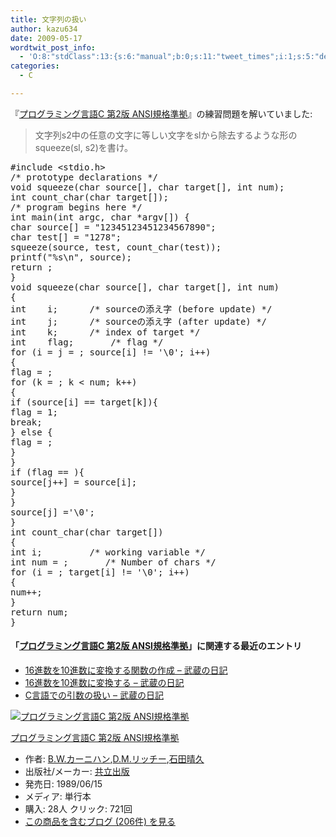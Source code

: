 ```yaml
---
title: 文字列の扱い
author: kazu634
date: 2009-05-17
wordtwit_post_info:
  - 'O:8:"stdClass":13:{s:6:"manual";b:0;s:11:"tweet_times";i:1;s:5:"delay";i:0;s:7:"enabled";i:1;s:10:"separation";s:2:"60";s:7:"version";s:3:"3.7";s:14:"tweet_template";b:0;s:6:"status";i:2;s:6:"result";a:0:{}s:13:"tweet_counter";i:2;s:13:"tweet_log_ids";a:1:{i:0;i:4599;}s:9:"hash_tags";a:0:{}s:8:"accounts";a:1:{i:0;s:7:"kazu634";}}'
categories:
  - C

---
```

<div class="section">
<p>
    『<a href="http://d.hatena.ne.jp/asin/4320026926" onclick="__gaTracker('send', 'event', 'outbound-article', 'http://d.hatena.ne.jp/asin/4320026926', 'プログラミング言語C 第2版 ANSI規格準拠');">プログラミング言語C 第2版 ANSI規格準拠</a>』の練習問題を解いていました:
</p>
  
<blockquote>
<p>
      文字列s2中の任意の文字に等しい文字をslから除去するような形のsqueeze(sl, s2)を書け。
</p>
</blockquote>
  
<pre class="syntax-highlight">
<span class="synPreProc">#include </span><span class="synConstant">&#60;stdio.h&#62;</span>
<span class="synComment">/* prototype declarations */</span>
<span class="synType">void</span> squeeze(<span class="synType">char</span> source[], <span class="synType">char</span> target[], <span class="synType">int</span> num);
<span class="synType">int</span> count_char(<span class="synType">char</span> target[]);
<span class="synComment">/* program begins here */</span>
<span class="synType">int</span> main(<span class="synType">int</span> argc, <span class="synType">char</span> *argv[]) {
<span class="synType">char</span> source[] = <span class="synConstant">&#34;12345123451234567890&#34;</span>;
<span class="synType">char</span> test[] = <span class="synConstant">&#34;1278&#34;</span>;
squeeze(source, test, count_char(test));
printf(<span class="synConstant">&#34;</span><span class="synSpecial">%s\n</span><span class="synConstant">&#34;</span>, source);
<span class="synStatement">return</span> <span class="synConstant"></span>;
}
<span class="synType">void</span> squeeze(<span class="synType">char</span> source[], <span class="synType">char</span> target[], <span class="synType">int</span> num)
{
<span class="synType">int</span>	i;		<span class="synComment">/* sourceの添え字 (before update) */</span>
<span class="synType">int</span>	j;		<span class="synComment">/* sourceの添え字 (after update) */</span>
<span class="synType">int</span>	k;		<span class="synComment">/* index of target */</span>
<span class="synType">int</span>	flag;		<span class="synComment">/* flag */</span>
<span class="synStatement">for</span> (i = j = <span class="synConstant"></span>; source[i] != <span class="synSpecial">'\0'</span>; i++)
{
flag = <span class="synConstant"></span>;
<span class="synStatement">for</span> (k = <span class="synConstant"></span>; k &#60; num; k++)
{
<span class="synStatement">if</span> (source[i] == target[k]){
flag = <span class="synConstant">1</span>;
<span class="synStatement">break</span>;
} <span class="synStatement">else</span> {
flag = <span class="synConstant"></span>;
}
}
<span class="synStatement">if</span> (flag == <span class="synConstant"></span>){
source[j++] = source[i];
}
}
source[j] =<span class="synSpecial">'\0'</span>;
}
<span class="synType">int</span> count_char(<span class="synType">char</span> target[])
{
<span class="synType">int</span> i;			<span class="synComment">/* working variable */</span>
<span class="synType">int</span> num = <span class="synConstant"></span>;		<span class="synComment">/* Number of chars */</span>
<span class="synStatement">for</span> (i = <span class="synConstant"></span>; target[i] != <span class="synSpecial">'\0'</span>; i++)
{
num++;
}
<span class="synStatement">return</span> num;
}
</pre>
  
<h4>
    「<a href="http://d.hatena.ne.jp/asin/4320026926" onclick="__gaTracker('send', 'event', 'outbound-article', 'http://d.hatena.ne.jp/asin/4320026926', 'プログラミング言語C 第2版 ANSI規格準拠');">プログラミング言語C 第2版 ANSI規格準拠</a>」に関連する最近のエントリ
</h4>
  
<ul>
<li>
<a href="http://d.hatena.ne.jp/sirocco634/20090513/1242221430" onclick="__gaTracker('send', 'event', 'outbound-article', 'http://d.hatena.ne.jp/sirocco634/20090513/1242221430', ' 16進数を10進数に変換する関数の作成 &#8211; 武蔵の日記');" target="_blank"> 16進数を10進数に変換する関数の作成 &#8211; 武蔵の日記</a>
</li>
<li>
<a href="http://d.hatena.ne.jp/sirocco634/20090512/1242140262" onclick="__gaTracker('send', 'event', 'outbound-article', 'http://d.hatena.ne.jp/sirocco634/20090512/1242140262', ' 16進数を10進数に変換する &#8211; 武蔵の日記');" target="_blank"> 16進数を10進数に変換する &#8211; 武蔵の日記</a>
</li>
<li>
<a href="http://d.hatena.ne.jp/sirocco634/20090510/1241924398" onclick="__gaTracker('send', 'event', 'outbound-article', 'http://d.hatena.ne.jp/sirocco634/20090510/1241924398', ' C言語での引数の扱い &#8211; 武蔵の日記');" target="_blank"> C言語での引数の扱い &#8211; 武蔵の日記</a>
</li>
</ul>
  
<div class="hatena-asin-detail">
<a href="http://www.amazon.co.jp/dp/4320026926/?tag=hatena_st1-22&ascsubtag=d-7ibv" onclick="__gaTracker('send', 'event', 'outbound-article', 'http://www.amazon.co.jp/dp/4320026926/?tag=hatena_st1-22&ascsubtag=d-7ibv', '');"><img src="https://images-na.ssl-images-amazon.com/images/I/41W69WGATNL._SL160_.jpg" class="hatena-asin-detail-image" alt="プログラミング言語C 第2版 ANSI規格準拠" title="プログラミング言語C 第2版 ANSI規格準拠" /></a></p> 
    
<div class="hatena-asin-detail-info">
<p class="hatena-asin-detail-title">
<a href="http://www.amazon.co.jp/dp/4320026926/?tag=hatena_st1-22&ascsubtag=d-7ibv" onclick="__gaTracker('send', 'event', 'outbound-article', 'http://www.amazon.co.jp/dp/4320026926/?tag=hatena_st1-22&ascsubtag=d-7ibv', 'プログラミング言語C 第2版 ANSI規格準拠');">プログラミング言語C 第2版 ANSI規格準拠</a>
</p>
      
<ul>
<li>
<span class="hatena-asin-detail-label">作者:</span> <a href="http://d.hatena.ne.jp/keyword/B%2EW%2E%A5%AB%A1%BC%A5%CB%A5%CF%A5%F3" onclick="__gaTracker('send', 'event', 'outbound-article', 'http://d.hatena.ne.jp/keyword/B%2EW%2E%A5%AB%A1%BC%A5%CB%A5%CF%A5%F3', 'B.W.カーニハン');" class="keyword">B.W.カーニハン</a>,<a href="http://d.hatena.ne.jp/keyword/D%2EM%2E%A5%EA%A5%C3%A5%C1%A1%BC" onclick="__gaTracker('send', 'event', 'outbound-article', 'http://d.hatena.ne.jp/keyword/D%2EM%2E%A5%EA%A5%C3%A5%C1%A1%BC', 'D.M.リッチー');" class="keyword">D.M.リッチー</a>,<a href="http://d.hatena.ne.jp/keyword/%C0%D0%C5%C4%C0%B2%B5%D7" onclick="__gaTracker('send', 'event', 'outbound-article', 'http://d.hatena.ne.jp/keyword/%C0%D0%C5%C4%C0%B2%B5%D7', '石田晴久');" class="keyword">石田晴久</a>
</li>
<li>
<span class="hatena-asin-detail-label">出版社/メーカー:</span> <a href="http://d.hatena.ne.jp/keyword/%B6%A6%CE%A9%BD%D0%C8%C7" onclick="__gaTracker('send', 'event', 'outbound-article', 'http://d.hatena.ne.jp/keyword/%B6%A6%CE%A9%BD%D0%C8%C7', '共立出版');" class="keyword">共立出版</a>
</li>
<li>
<span class="hatena-asin-detail-label">発売日:</span> 1989/06/15
</li>
<li>
<span class="hatena-asin-detail-label">メディア:</span> 単行本
</li>
<li>
<span class="hatena-asin-detail-label">購入</span>: 28人 <span class="hatena-asin-detail-label">クリック</span>: 721回
</li>
<li>
<a href="http://d.hatena.ne.jp/asin/4320026926" onclick="__gaTracker('send', 'event', 'outbound-article', 'http://d.hatena.ne.jp/asin/4320026926', 'この商品を含むブログ (206件) を見る');" target="_blank">この商品を含むブログ (206件) を見る</a>
</li>
</ul>
</div>
    
<div class="hatena-asin-detail-foot">
</div>
</div>
</div>

